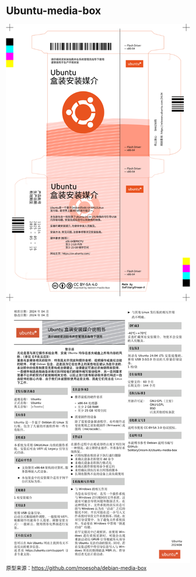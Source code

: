 # Ubuntu-media-box
![box](https://github.com/SolitaryDream-X/Ubuntu-media-box/blob/main/assets/box-page-1.png)
![instruction](https://github.com/SolitaryDream-X/Ubuntu-media-box/blob/main/assets/instruction-page-1.png)
原型来源：https://github.com/moesoha/debian-media-box
